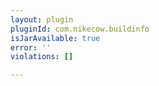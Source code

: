 ```yaml
---
layout: plugin
pluginId: com.nikecow.buildinfo
isJarAvailable: true
error: ''
violations: []

---
```

